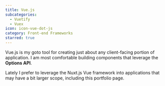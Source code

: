```yaml
---
title: Vue.js
subcategories:
  - Vuetify
  - Vuex
icon: icon-vue-dot-js
category: Front-end Frameworks
starred: true
---
```

Vue.js is my goto tool for creating just about any client-facing portion of application. I am most comfortable building components that leverage the **Options API**.

Lately I prefer to leverage the Nuxt.js Vue framework into applications that may have a bit larger scope, including this portfolio page.